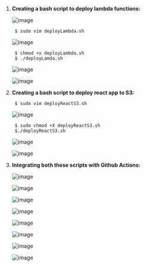 1. **Creating a bash script to deploy lambda functions:**
    
    ![image](https://user-images.githubusercontent.com/34814966/146597483-957ec49d-3d2b-4de3-b817-70bf2a82a5fe.png)
    
        $ sudo vim deployLambda.sh
        
    ![image](https://user-images.githubusercontent.com/34814966/146601829-915f3087-92c8-4c8a-beb4-d7dfef85ee03.png)

        $ chmod +x deployLambda.sh
        $ ./deployLamda.sh
        
    ![image](https://user-images.githubusercontent.com/34814966/146602993-dda8d560-5d2c-47c5-9838-a071b4486338.png)
    
    ![image](https://user-images.githubusercontent.com/34814966/146603162-465803fa-fff1-4419-8581-66fedfc25310.png)


2. **Creating a bash script to deploy react app to S3:**

        $ sudo vim deployReactS3.sh

    ![image](https://user-images.githubusercontent.com/34814966/146590822-0c6fff90-e466-4622-b205-769dac702044.png)

        $ sudo chmod +X deployReactS3.sh
        $./deployReactS3.sh
        
    ![image](https://user-images.githubusercontent.com/34814966/146591558-e4f6a0ab-92f0-4a50-8d21-cf5419649804.png)
        
    ![image](https://user-images.githubusercontent.com/34814966/146591496-07755c6b-bae8-4553-a3a5-ddda2b1d3452.png)

3. **Integrating both these scripts with Github Actions:**

    ![image](https://user-images.githubusercontent.com/34814966/146608085-5db0f2e5-ce80-4de4-839c-f8f4ea591338.png)
    
    ![image](https://user-images.githubusercontent.com/34814966/146612329-ecac5889-1234-4631-abf1-f51e53e25dbd.png)

    ![image](https://user-images.githubusercontent.com/34814966/146612471-cf43fcaa-c240-4241-a633-5ccb737bf22c.png)
    
    ![image](https://user-images.githubusercontent.com/34814966/146614787-1c4ca6ba-2d24-4f17-827f-3a5e9e3ded59.png)

    ![image](https://user-images.githubusercontent.com/34814966/146613841-940e87e6-c7d7-4152-9cdb-399235eaa40c.png)
    
    ![image](https://user-images.githubusercontent.com/34814966/146617195-8eea4653-114e-4420-99bb-f993e1296ac4.png)
    
    ![image](https://user-images.githubusercontent.com/34814966/146617318-76ac46a7-fffa-4063-8ce3-b5ca4d740b5a.png)

    ![image](https://user-images.githubusercontent.com/34814966/146617386-8fd9084b-18a7-4732-90e0-e2b8346c6294.png)
